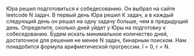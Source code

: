 Юра решил подготовиться к собедесованию. Он выбрал на сайте leetcode N задач. В первый день Юра решил К задач, а в каждый следующий день он решал на одну задачу больше, чем в предыдущий день. Определите, сколько дней уйдет у Юры на подготовку к собеседованию.
Будем искать минимальное количество дней, достаточное для решения не менее N задач, бинарным поиском. Нам понадобится формула арифметической прогрессии. l = 0, r = N.
